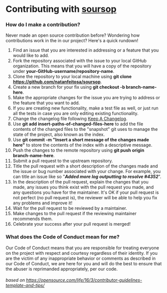 # Contributing with [soursop](https://github.com/natanfeitosa/soursop/)

### How do I make a contribution?

Never made an open source contribution before? Wondering how contributions work in the in our project? Here's a quick rundown!

1.  Find an issue that you are interested in addressing or a feature that you would like to add.
2.  Fork the repository associated with the issue to your local GitHub organization. This means that you will have a copy of the repository under  **your-GitHub-username/repository-name**.
3.  Clone the repository to your local machine using  **git clone  <https://github.com/natanfeitosa/soursop>**.
4.  Create a new branch for your fix using  **git checkout -b branch-name-here**.
5.  Make the appropriate changes for the issue you are trying to address or the feature that you want to add.
6. If you are creating new functionality, make a test file as well, or just run all the tests in case you are only editing existing functionality.
7. Change the changelog file following [Keep A Changelog](https://keepachangelog.com/en/1.0.0/).
8.  Use  **git add insert-paths-of-changed-files-here**  to add the file contents of the changed files to the "snapshot" git uses to manage the state of the project, also known as the index.
9.  Use  **git commit -m "Insert a short message of the changes made here"**  to store the contents of the index with a descriptive message.
10.  Push the changes to the remote repository using  **git push origin branch-name-here**.
11.  Submit a pull request to the upstream repository.
12.  Title the pull request with a short description of the changes made and the issue or bug number associated with your change. For example, you can title an issue like so "**_Added more log outputting to resolve #4352_**".
13.  In the description of the pull request, explain the changes that you made, any issues you think exist with the pull request you made, and any questions you have for the maintainer. It's OK if your pull request is not perfect (no pull request is), the reviewer will be able to help you fix any problems and improve it!
14.  Wait for the pull request to be reviewed by a maintainer.
15.  Make changes to the pull request if the reviewing maintainer recommends them.
16.  Celebrate your success after your pull request is merged!

### What does the Code of Conduct mean for me?

Our Code of Conduct means that you are responsible for treating everyone on the project with respect and courtesy regardless of their identity. If you are the victim of any inappropriate behavior or comments as described in our Code of Conduct, we are here for you and will do the best to ensure that the abuser is reprimanded appropriately, per our code.

###### based on <https://opensource.com/life/16/3/contributor-guidelines-template-and-tips/>
